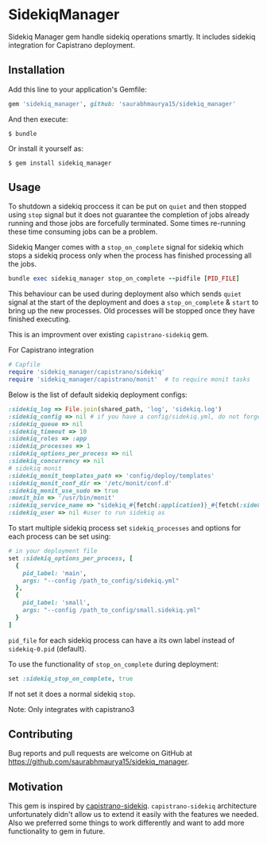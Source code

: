 # SidekiqManager

Sidekiq Manager gem handle sidekiq operations smartly. It includes sidekiq
integration for Capistrano deployment.
## Installation

Add this line to your application's Gemfile:

```ruby
gem 'sidekiq_manager', github: 'saurabhmaurya15/sidekiq_manager'
```

And then execute:

    $ bundle

Or install it yourself as:

    $ gem install sidekiq_manager

## Usage

To shutdown a sidekiq proccess it can be put on `quiet` and then stopped using
`stop` signal but it does not guarantee the completion of jobs already running
and those jobs are forcefully terminated. Some times re-running these time
consuming jobs can be a problem.

Sidekiq Manger comes with a `stop_on_complete`
signal for sidekiq which stops a sidekiq process only when the process has
finished processing all the jobs.

```ruby
bundle exec sidekiq_manager stop_on_complete --pidfile [PID_FILE]
```
This behaviour can be used during deployment also which sends `quiet` signal at the start of the deployment and does a `stop_on_complete` & `start` to bring up the new processes.
Old processes will be stopped once they have finished executing.

This is an improvment over existing `capistrano-sidekiq` gem.

For Capistrano integration
```ruby
# Capfile
require 'sidekiq_manager/capistrano/sidekiq'
require 'sidekiq_manager/capistrano/monit'  # to require monit tasks
```
Below is the list of default sidekiq deployment configs:
```ruby
:sidekiq_log => File.join(shared_path, 'log', 'sidekiq.log')
:sidekiq_config => nil # if you have a config/sidekiq.yml, do not forget to set this.
:sidekiq_queue => nil
:sidekiq_timeout => 10
:sidekiq_roles => :app
:sidekiq_processes => 1
:sidekiq_options_per_process => nil
:sidekiq_concurrency => nil
# sidekiq monit
:sidekiq_monit_templates_path => 'config/deploy/templates'
:sidekiq_monit_conf_dir => '/etc/monit/conf.d'
:sidekiq_monit_use_sudo => true
:monit_bin => '/usr/bin/monit'
:sidekiq_service_name => "sidekiq_#{fetch(:application)}_#{fetch(:sidekiq_env)}" + (index ? "_#{index}" : '')
:sidekiq_user => nil #user to run sidekiq as
```

To start multiple sidekiq process set `sidekiq_processes` and options for each process can be set using:
```ruby
# in your deployment file
set :sidekiq_options_per_process, [
  {
    pid_label: 'main',
    args: "--config /path_to_config/sidekiq.yml"
  },
  {
    pid_label: 'small',
    args: "--config /path_to_config/small.sidekiq.yml"
  }
]
```
`pid_file` for each sidekiq process can have a its own label instead of `sidekiq-0.pid` (default).

To use the functionality of `stop_on_complete` during deployment:
```ruby
set :sidekiq_stop_on_complete, true
```
If not set it does a normal sidekiq `stop`.

Note: Only integrates with capistrano3

## Contributing

Bug reports and pull requests are welcome on GitHub at https://github.com/saurabhmaurya15/sidekiq_manager.

## Motivation
This gem is inspired by [capistrano-sidekiq](https://github.com/seuros/capistrano-sidekiq). `capistrano-sidekiq` architecture unfortunately didn't allow us to extend it easily with the features we needed. Also we preferred some things to work differently and want to add more functionality to gem in future.
